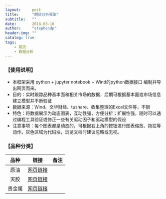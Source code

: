 ```yaml
---
layout:     post
title:      "期货分析框架"
subtitle:   ""
date:       2018-03-16
author:     "stephendp"
header-img: ""
catalog: true
tags:
    - 期货
    - 数据分析
---
```


### 【使用说明】
- 本框架采用 python + jupyter notebook + Wind的python数据接口 编制并导出网页而来。
- 目的：实时跟踪品种基本面和相关市场的数据，后期可根据基本面或市场信息建立模型并不断验证
- 数据来源：Wind、文华财经、tushare、收集整理的Excel文件等，不限
- 特色：将数据展示为动态图表，互动性强，方便分析；扩展性强，随时可以通过编程工具验证或修正一些有关驱动因子和驱动模型的假设
- 注意事项：每个图表都是动态的，可根据右上角的按钮进行图表缩放、拖拉等动作。灰色区域为代码块，浏览文档时建议忽略或无视。

### 【品种分类】

| 品种 | 链接  | 备注 |
|:-----:|:------:|:-------:|
| 原油 | [网页链接](./datafx/oil.html)  |  |
| 天胶 | [网页链接](./datafx/ru.html)  |  |
| 贵金属 | [网页链接](./datafx/auag.html)  |  |

